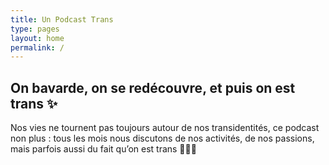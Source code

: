 ```yaml
---
title: Un Podcast Trans
type: pages
layout: home
permalink: /
---
```

## On bavarde, on se redécouvre, et puis on est trans ✨
Nos vies ne tournent pas toujours autour de nos transidentités, ce podcast non plus : tous les mois nous discutons de nos activités, de nos passions, mais parfois aussi du fait qu’on est trans 🏳️‍⚧️✨
